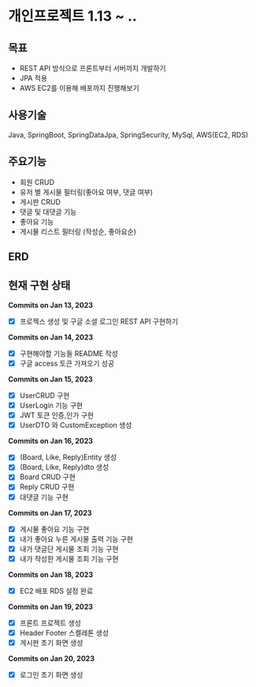 # 개인프로젝트 1.13 ~ ..

## 목표
- REST API 방식으로 프론트부터 서버까지 개발하기
- JPA 적용
- AWS EC2를 이용해 배포까지 진행해보기

## 사용기술

Java, SpringBoot, SpringDataJpa, SpringSecurity, MySql, AWS(EC2, RDS)

## 주요기능

- 회원 CRUD
- 유저 별 게시물 필터링(좋아요 여부, 댓글 여부)
- 게시판 CRUD
- 댓글 및 대댓글 기능
- 좋아요 기능
- 게시물 리스트 필터링 (작성순, 좋아요순)

## ERD


## 현재 구현 상태
**Commits on Jan 13, 2023**

- [x]  프로젝스 생성 및 구글 소셜 로그인 REST API 구현하기

**Commits on Jan 14, 2023**

- [x]  구현해야할 기능들 README 작성
- [x]  구글 access 토큰 가져오기 성공

**Commits on Jan 15, 2023**

- [x]  UserCRUD 구현
- [x]  UserLogin 기능 구현
- [x]  JWT 토큰 인증,인가 구현
- [x]  UserDTO 와 CustomException 생성

**Commits on Jan 16, 2023**

- [x]  (Board, Like, Reply)Entity 생성
- [x]  (Board, Like, Reply)dto 생성
- [x]  Board CRUD 구현
- [x]  Reply CRUD 구현
- [x]  대댓글 기능 구현

**Commits on Jan 17, 2023**

- [x]  게시물 좋아요 기능 구현
- [x]  내가 좋아요 누른 게시물 출력 기능 구현
- [x]  내가 댓글단 게시물 조회 기능 구현
- [x]  내가 작성한 게시물 조회 기능 구현

**Commits on Jan 18, 2023**
- [x]  EC2 배포 RDS 설정 완료

**Commits on Jan 19, 2023**
- [x]  프론트 프로젝트 생성
- [x]  Header Footer 스켈레톤 생성 
- [x]  게시판 초기 화면 생성

**Commits on Jan 20, 2023**
- [x]  로그인 초기 화면 생성

